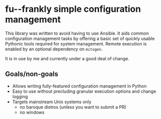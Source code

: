 # fu--frankly simple configuration management

This library was written to avoid having to use Ansible. It aids common
configuration management tasks by offering a basic set of quickly usable Pythonic
tools required for system management. Remote execution is enabled by an optional
dependency on `mitogen`.

It is in use by me and currently under a good deal of change.

## Goals/non-goals

- Allows writing fully-featured configuration management in Python
- Easy to use without precluding granular execution options and change logging
- Targets mainstream Unix systems only
  - no baroque distros (unless you want to submit a PR)
  - no windows
